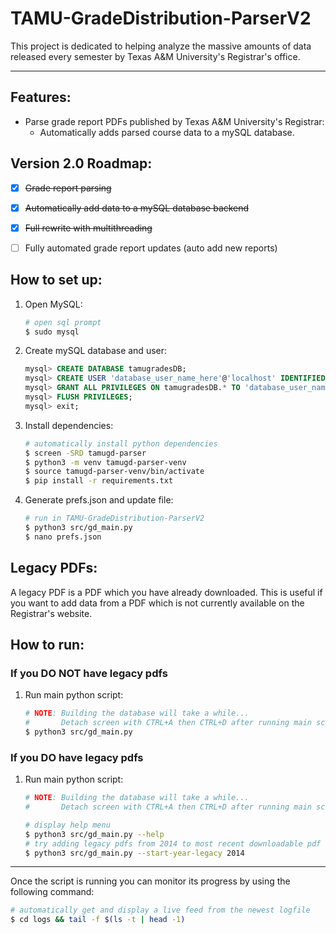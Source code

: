 # TAMU-GradeDistribution-ParserV2

This project is dedicated to helping analyze the massive amounts of data released every semester by Texas A&M University's Registrar's office.

---

## Features:
- Parse grade report PDFs published by Texas A&M University's Registrar:
    - Automatically adds parsed course data to a mySQL database.


## Version 2.0 Roadmap:
- [x] <s>Grade report parsing</s>
- [x] <s>Automatically add data to a mySQL database backend</s>
- [x] <s>Full rewrite with multithreading</s>
- [ ] Fully automated grade report updates (auto add new reports)


## How to set up:
1. Open MySQL:
    ```bash
    # open sql prompt
    $ sudo mysql
    ```
2. Create mySQL database and user:
    ```sql
    mysql> CREATE DATABASE tamugradesDB;
    mysql> CREATE USER 'database_user_name_here'@'localhost' IDENTIFIED BY 'database_user_password_here';
    mysql> GRANT ALL PRIVILEGES ON tamugradesDB.* TO 'database_user_name_here'@'localhost';
    mysql> FLUSH PRIVILEGES;
    mysql> exit;
    ```
3. Install dependencies:
    ```bash
    # automatically install python dependencies
    $ screen -SRD tamugd-parser
    $ python3 -m venv tamugd-parser-venv
    $ source tamugd-parser-venv/bin/activate
    $ pip install -r requirements.txt
    ```
4. Generate prefs.json and update file:
    ```bash
    # run in TAMU-GradeDistribution-ParserV2
    $ python3 src/gd_main.py
    $ nano prefs.json
    ```

## Legacy PDFs:
A legacy PDF is a PDF which you have already downloaded. This is useful if you want to add data from a PDF which is not currently available on the Registrar's website.

## How to run:
### If you DO NOT have legacy pdfs
1. Run main python script:
    ```bash
    # NOTE: Building the database will take a while...
    #       Detach screen with CTRL+A then CTRL+D after running main script.
    $ python3 src/gd_main.py
    ```

### If you DO have legacy pdfs
1. Run main python script:
    ```bash
    # NOTE: Building the database will take a while...
    #       Detach screen with CTRL+A then CTRL+D after running main script.

    # display help menu
    $ python3 src/gd_main.py --help
    # try adding legacy pdfs from 2014 to most recent downloadable pdf
    $ python3 src/gd_main.py --start-year-legacy 2014
    ```

---

Once the script is running you can monitor its progress by using the following command:
```bash
# automatically get and display a live feed from the newest logfile
$ cd logs && tail -f $(ls -t | head -1)
```
